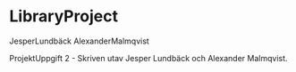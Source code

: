 # LibraryProject
JesperLundbäck AlexanderMalmqvist

ProjektUppgift 2 - Skriven utav Jesper Lundbäck och Alexander Malmqvist.

